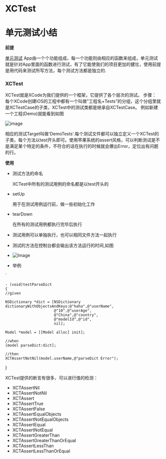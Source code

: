 # XCTest
# 单元测试小结


**前提**

[单元测试](https://zh.wikipedia.org/wiki/%E5%8D%95%E5%85%83%E6%B5%8B%E8%AF%95)
App由一个个功能组成，每一个功能则由相应的函数来组成，单元测试就是针对App里面的函数进行测试，有了它能使我们的项目更加的健壮，使用前提是用代码来测试所写方法，每个测试方法都是独立的.



### XCTest

XCTest就是XCode为我们提供的一个框架，它提供了各个层次的测试。
步骤：
每个XCode创建iOS的工程中都有一个叫做”工程名+Tests”的分组，这个分组里就是XCTestCase的子类，XCTest中的测试类都是继承自XCTestCase。
例如新建一个工程(Demo)就能看到如图 

![image](http://ww4.sinaimg.cn/large/0060lm7Tgw1f89c00j2r3j31cu0wak2m.jpg)

相应的测试Target叫做'DemoTests'.每个测试文件都可以独立定义一个XCTest的子类，每个方法以test开头即可。使用苹果系统的assert风格，可以判断测试是不是满足某个特定的条件，不符合的话在执行的时候就会爆出Error，定位出有问题的行。


**使用**

* 测试方法的命名

  XCTest中所有的测试用例的命名都是以test开头的

* setUp

  用于在测试用例运行前，做一些初始化工作
  
* tearDown
	
  在所有的测试用例都执行完毕后执行
  
* 测试用例可以单独执行，也可以相同文件方法一起执行

* 测试的方法在控制台都会输出该方法运行的时间,如图

*  ![Image](http://ww2.sinaimg.cn/large/0060lm7Tgw1f89c55ro08j30o8092wiq.jpg)

* 举例

`

	- (void)testParseDict
	{
    //given
  
    NSDictionary *dict = [NSDictionary dictionaryWithObjectsAndKeys:@"haha",@"userName",
                          @"10",@"userAge",
                          @"China",@"country",
                          @"modelId",@"id",
                          nil];
    
    Model *model = [[Model alloc] init];
    
    //when
    [model parseDict:dict];
    
    //then
    XCTAssertNotNil(model.userName,@"parseDict Error");
}


XCTest提供的断言有很多，可以进行值的检测：

* XCTAssertNil
* XCTAssertNotNil
* XCTAssert
* XCTAssertTrue
* XCTAssertFalse
* XCTAssertEqualObjects
* XCTAssertNotEqualObjects
* XCTAssertEqual
* XCTAssertNotEqual
* XCTAssertGreaterThan
* XCTAssertGreaterThanOrEqual
* XCTAssertLessThan
* XCTAssertLessThanOrEqual

